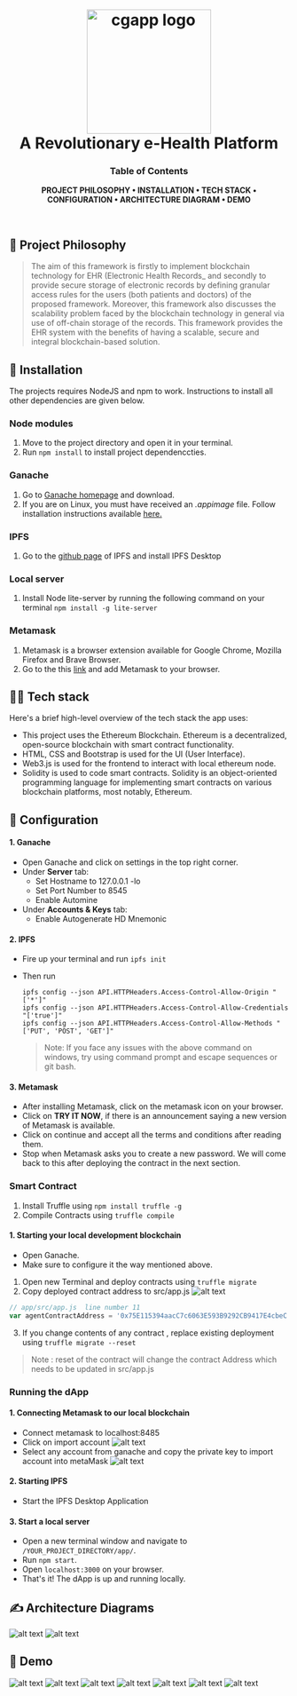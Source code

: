 <h1 align="center">
  <img alt="cgapp logo" src="https://github.com/Divijkatyal0406/MediBuddy/blob/master/images/readme_header1.png" width="224px"/><br/>
  A Revolutionary e-Health Platform
</h1>

<div align="center">
<h3 align="center">
  Table of Contents
  </h3>
</div>


<div align="center">

**PROJECT PHILOSOPHY • 
INSTALLATION • 
TECH STACK • 
CONFIGURATION • 
ARCHITECTURE DIAGRAM • 
DEMO**

</div>

<br />

## 🧐 Project Philosophy

> The aim of this framework is firstly to implement blockchain technology for EHR (Electronic Health Records_ and secondly to provide secure storage of electronic records by defining granular access rules for the users (both patients and doctors) of the proposed framework. Moreover, this framework also discusses the scalability problem faced by the blockchain technology in general via use of off-chain storage of the records. This framework provides the EHR system with the benefits of having a scalable, secure and integral blockchain-based solution.

## 📒 Installation
The projects requires NodeJS and npm to work. Instructions to install all other dependencies are given below.
### Node modules

1. Move to the project directory and open it in your terminal.
2. Run `npm install` to install project dependenccties.

### Ganache

1. Go to [Ganache homepage](https://truffleframework.com/ganache) and download. 
2. If you are on Linux, you must have received an _.appimage_ file. Follow installation instructions available [here.](https://itsfoss.com/use-appimage-linux/)

### IPFS

1. Go to the [github page](https://github.com/ipfs/ipfs-desktop) of IPFS and install IPFS Desktop

### Local server

1. Install Node lite-server by running the following command on your terminal `npm install -g lite-server`

### Metamask

1. Metamask is a browser extension available for Google Chrome, Mozilla Firefox and Brave Browser.
2. Go to the this [link](http://metamask.io/) and add Metamask to your browser.

## 👨‍💻 Tech stack

Here's a brief high-level overview of the tech stack the app uses:

- This project uses the Ethereum Blockchain. Ethereum is a decentralized, open-source blockchain with smart contract functionality.
- HTML, CSS and Bootstrap is used for the UI (User Interface).
- Web3.js is used for the frontend to interact with local ethereum node.
- Solidity is used to code smart contracts. Solidity is an object-oriented programming language for implementing smart contracts on various blockchain platforms, most notably, Ethereum.


## 📒 Configuration
#### 1. Ganache
  - Open Ganache and click on settings in the top right corner.
  - Under **Server** tab:
    - Set Hostname to 127.0.0.1 -lo
    - Set Port Number to 8545
    - Enable Automine
  - Under **Accounts & Keys** tab:
    - Enable Autogenerate HD Mnemonic

#### 2. IPFS
  - Fire up your terminal and run `ipfs init`
  - Then run 
    ```
    ipfs config --json API.HTTPHeaders.Access-Control-Allow-Origin "['*']"
    ipfs config --json API.HTTPHeaders.Access-Control-Allow-Credentials "['true']"
    ipfs config --json API.HTTPHeaders.Access-Control-Allow-Methods "['PUT', 'POST', 'GET']"
    ```

    > Note: If you face any issues with the above command on windows, try using command prompt and escape sequences or git bash.
#### 3. Metamask
  - After installing Metamask, click on the metamask icon on your browser.
  - Click on __TRY IT NOW__, if there is an announcement saying a new version of Metamask is available.
  - Click on continue and accept all the terms and conditions after reading them.
  - Stop when Metamask asks you to create a new password. We will come back to this after deploying the contract in the next section.
  
### Smart Contract

1. Install Truffle using `npm install truffle -g`
2. Compile Contracts using `truffle compile`

#### 1. Starting your local development blockchain
  - Open Ganache.
  - Make sure to configure it the way mentioned above.
  
1. Open new Terminal and deploy contracts using `truffle migrate`
2. Copy deployed contract address to src/app.js 
![alt text](https://github.com/Divijkatyal0406/MediBuddy/blob/master/images/ganace-contracct.png)

```js
// app/src/app.js  line number 11
var agentContractAddress = '0x75E115394aacC7c6063E593B9292CB9417E4cbeC';
```

3. If you change contents of any contract , replace existing deployment using `truffle migrate --reset`
> Note :  reset of the contract will change the contract Address which needs to be updated in src/app.js

### Running the dApp

#### 1. Connecting Metamask to our local blockchain
  - Connect metamask to localhost:8485
  - Click on import account
  ![alt text](https://github.com/Divijkatyal0406/MediBuddy/blob/master/images/meta-1.png)
  - Select any account from ganache and copy the private key to import account into metaMask
  ![alt text](https://github.com/Divijkatyal0406/MediBuddy/blob/master/images/con-g1.png)

#### 2. Starting IPFS 
  - Start the IPFS Desktop Application
  
#### 3. Start a local server
  - Open a new terminal window and navigate to `/YOUR_PROJECT_DIRECTORY/app/`.
  - Run `npm start`.
  - Open `localhost:3000` on your browser.
  - That's it! The dApp is up and running locally.


## ✍️ Architecture Diagrams
![alt text](https://github.com/Divijkatyal0406/MediBuddy/blob/master/images/dia1.png)
![alt text](https://github.com/Divijkatyal0406/MediBuddy/blob/master/images/dia2.png)

## 🚨 Demo
![alt text](https://github.com/Divijkatyal0406/MediBuddy/blob/master/Demo_ss_MediBuddy/Screenshot%202022-07-08%20122525%20-%20Copy.png)
![alt text](https://github.com/Divijkatyal0406/MediBuddy/blob/master/Demo_ss_MediBuddy/Screenshot%202022-07-08%20122525.png)
![alt text](https://github.com/Divijkatyal0406/MediBuddy/blob/master/Demo_ss_MediBuddy/Screenshot%202022-07-08%20122622.png)
![alt text](https://github.com/Divijkatyal0406/MediBuddy/blob/master/Demo_ss_MediBuddy/Screenshot%202022-07-08%20122703.png)
![alt text](https://github.com/Divijkatyal0406/MediBuddy/blob/master/Demo_ss_MediBuddy/Screenshot%202022-07-08%20122802.png)
![alt text](https://github.com/Divijkatyal0406/MediBuddy/blob/master/Demo_ss_MediBuddy/Screenshot%202022-07-08%20122828.png)
![alt text](https://github.com/Divijkatyal0406/MediBuddy/blob/master/Demo_ss_MediBuddy/Screenshot%202022-07-08%20122851.png)
